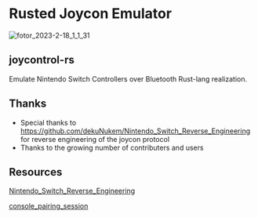 # Rusted Joycon Emulator

![fotor_2023-2-18_1_1_31](https://user-images.githubusercontent.com/64846484/219802438-73695df5-f99d-42c9-85f3-99a4695959d7.png)


## joycontrol-rs
Emulate Nintendo Switch Controllers over Bluetooth Rust-lang realization.


## Thanks
- Special thanks to https://github.com/dekuNukem/Nintendo_Switch_Reverse_Engineering for reverse engineering of the joycon protocol
- Thanks to the growing number of contributers and users

## Resources

[Nintendo_Switch_Reverse_Engineering](https://github.com/dekuNukem/Nintendo_Switch_Reverse_Engineering)

[console_pairing_session](https://github.com/timmeh87/switchnotes/blob/master/console_pairing_session)

